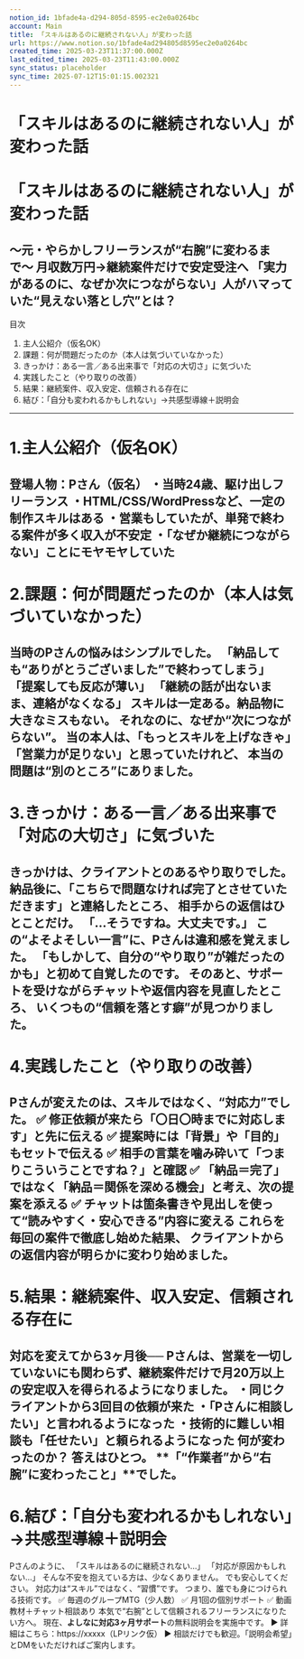 ```yaml
---
notion_id: 1bfade4a-d294-805d-8595-ec2e0a0264bc
account: Main
title: 「スキルはあるのに継続されない人」が変わった話
url: https://www.notion.so/1bfade4ad294805d8595ec2e0a0264bc
created_time: 2025-03-23T11:37:00.000Z
last_edited_time: 2025-03-23T11:43:00.000Z
sync_status: placeholder
sync_time: 2025-07-12T15:01:15.002321
---
```

# 「スキルはあるのに継続されない人」が変わった話

# 「スキルはあるのに継続されない人」が変わった話
〜元・やらかしフリーランスが“右腕”に変わるまで〜
月収数万円→継続案件だけで安定受注へ
「実力があるのに、なぜか次につながらない」人がハマっていた“見えない落とし穴”とは？
---
目次
1. 主人公紹介（仮名OK）
1. 課題：何が問題だったのか（本人は気づいていなかった）
1. きっかけ：ある一言／ある出来事で「対応の大切さ」に気づいた
1. 実践したこと（やり取りの改善）
1. 結果：継続案件、収入安定、信頼される存在に
1. 結び：「自分も変われるかもしれない」→共感型導線＋説明会
---
# 1.主人公紹介（仮名OK）
登場人物：Pさん（仮名）
・当時24歳、駆け出しフリーランス
・HTML/CSS/WordPressなど、一定の制作スキルはある
・営業もしていたが、単発で終わる案件が多く収入が不安定
・「なぜか継続につながらない」ことにモヤモヤしていた
---
# 2.課題：何が問題だったのか（本人は気づいていなかった）
当時のPさんの悩みはシンプルでした。
「納品しても“ありがとうございました”で終わってしまう」
「提案しても反応が薄い」
「継続の話が出ないまま、連絡がなくなる」
スキルは一定ある。納品物に大きなミスもない。
それなのに、なぜか“次につながらない”。
当の本人は、「もっとスキルを上げなきゃ」「営業力が足りない」と思っていたけれど、
本当の問題は“別のところ”にありました。
---
# 3.きっかけ：ある一言／ある出来事で「対応の大切さ」に気づいた
きっかけは、クライアントとのあるやり取りでした。
納品後に、「こちらで問題なければ完了とさせていただきます」と連絡したところ、
相手からの返信はひとことだけ。
「…そうですね。大丈夫です。」
この“よそよそしい一言”に、Pさんは違和感を覚えました。
「もしかして、自分の“やり取り”が雑だったのかも」と初めて自覚したのです。
そのあと、サポートを受けながらチャットや返信内容を見直したところ、
いくつもの“信頼を落とす癖”が見つかりました。
---
# 4.実践したこと（やり取りの改善）
Pさんが変えたのは、スキルではなく、“対応力”でした。
✅ 修正依頼が来たら「〇日〇時までに対応します」と先に伝える
✅ 提案時には「背景」や「目的」もセットで伝える
✅ 相手の言葉を噛み砕いて「つまりこういうことですね？」と確認
✅ 「納品＝完了」ではなく「納品＝関係を深める機会」と考え、次の提案を添える
✅ チャットは箇条書きや見出しを使って“読みやすく・安心できる”内容に変える
これらを毎回の案件で徹底し始めた結果、
クライアントからの返信内容が明らかに変わり始めました。
---
# 5.結果：継続案件、収入安定、信頼される存在に
対応を変えてから3ヶ月後──
Pさんは、**営業を一切していないにも関わらず、継続案件だけで月20万以上の安定収入**を得られるようになりました。
・同じクライアントから3回目の依頼が来た
・「Pさんに相談したい」と言われるようになった
・技術的に難しい相談も「任せたい」と頼られるようになった
何が変わったのか？
答えはひとつ。
**「“作業者”から“右腕”に変わったこと」**でした。
---
# 6.結び：「自分も変われるかもしれない」→共感型導線＋説明会
Pさんのように、
「スキルはあるのに継続されない…」
「対応が原因かもしれない…」
そんな不安を抱えている方は、少なくありません。
でも安心してください。
対応力は“スキル”ではなく、“習慣”です。
つまり、誰でも身につけられる技術です。
✅ 毎週のグループMTG（少人数）
✅ 月1回の個別サポート
✅ 動画教材＋チャット相談あり
本気で“右腕”として信頼されるフリーランスになりたい方へ。
現在、**よしなに対応3ヶ月サポート**の無料説明会を実施中です。
▶︎ 詳細はこちら：https://xxxxx（LPリンク仮）
▶︎ 相談だけでも歓迎。「説明会希望」とDMをいただければご案内します。